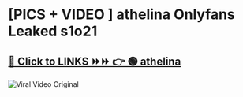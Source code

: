 
 # [PICS + VIDEO ] athelina Onlyfans Leaked s1o21

## <h2><a href="https://clipsfans.com/athelina&ref=git">🔗 Click to LINKS ⏩⏩ 👉 🟢 athelina </a></h2>

<a href="https://clipsfans.com/athelina&ref=git" rel="nofollow" data-target="animated-image.originalLink"><img src="https://i.ibb.co.com/xMMVF88/686577567.gif" alt="Viral Video Original" style="max-width: 100%; display: inline-block;" data-target="animated-image.originalImage"></a>

